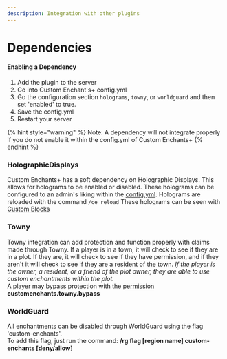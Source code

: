 ```yaml
---
description: Integration with other plugins
---
```


# Dependencies

#### Enabling **a Dependency**

1. Add the plugin to the server
2. Go into Custom Enchant's+ config.yml
3. Go the configuration section `holograms`,  `towny`, or `worldguard` and then set 'enabled' to true.
4. Save the config.yml
5. Restart your server

{% hint style="warning" %}
Note: A dependency will not integrate properly if you do not enable it within the config.yml of Custom Enchants+
{% endhint %}

### HolographicDisplays

Custom Enchants+ has a soft dependency on Holographic Displays. This allows for holograms to be enabled or disabled. These holograms can be configured to an admin's liking within the [config.yml](configuration-files/config.yml.md). Holograms are reloaded with the command `/ce reload` These holograms can be seen with [Custom Blocks](custom-blocks.md)

### **Towny**

Towny integration can add protection and function properly with claims made through Towny. If a player is in a town, it will check to see if they are in a plot. If they are, it will check to see if they have permission, and if they aren't it will check to see if they are a resident of the town. _If the player is the owner, a resident, or a friend of the plot owner, they are able to use custom enchantments within the plot._  
A player may bypass protection with the [permission ](commands-and-permissions.md#other-permissions)**customenchants.towny.bypass**

### WorldGuard

All enchantments can be disabled through WorldGuard using the flag 'custom-enchants'.  
To add this flag, just run the command: **/rg flag \[region name\] custom-enchants \[deny/allow\]**


